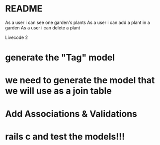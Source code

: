 # README

As a user i can see one garden's plants
As a user i can add a plant in a garden
As a user i can delete a plant


Livecode 2

# generate the "Tag" model

# we need to generate the model that we will use as a join table

# Add Associations & Validations

# rails c and test the models!!!
